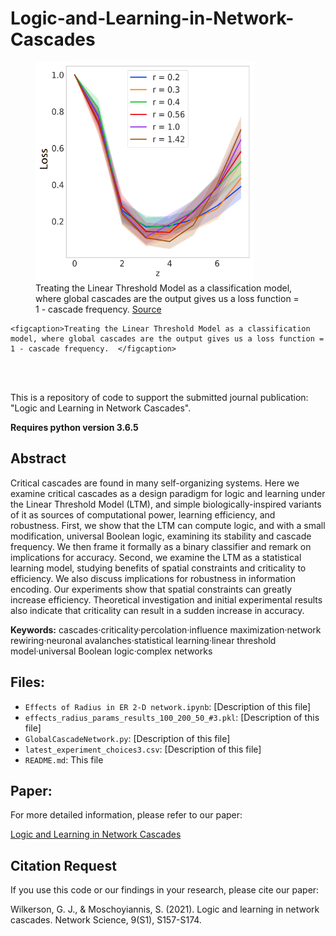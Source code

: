 


# Logic-and-Learning-in-Network-Cascades
 <figure>
    <div style="width: 100%;">
        <img src="loss_function.png" width="350" height="350">
    </div>
    <figcaption>
        Treating the Linear Threshold Model as a classification model, where global cascades are the output gives us a loss function = 1 - cascade frequency. 
        <a href="https://www.cambridge.org/core/journals/network-science/article/logic-and-learning-in-network-cascades/B89A3EB13FF6F1719482D38F11E37068" target="_blank">Source</a>
    </figcaption> 
</figure>

    <figcaption>Treating the Linear Threshold Model as a classification model, where global cascades are the output gives us a loss function = 1 - cascade frequency.  </figcaption> 
</figure>

<br><br>

This is a repository of code to support the submitted journal publication: "Logic and Learning in Network Cascades".

**Requires python version 3.6.5**

## Abstract

Critical cascades are found in many self-organizing systems. Here we examine critical cascades as a design paradigm for logic and learning under the Linear Threshold Model (LTM), and simple biologically-inspired variants of it as sources of computational power, learning efficiency, and robustness. First, we show that the LTM can compute logic, and with a small modification, universal Boolean logic, examining its stability and cascade frequency. We then frame it formally as a binary classifier and remark on implications for accuracy. Second, we examine the LTM as a statistical learning model, studying benefits of spatial constraints and criticality to efficiency. We also discuss implications for robustness in information encoding. Our experiments show that spatial constraints can greatly increase efficiency. Theoretical investigation and initial experimental results also indicate that criticality can result in a sudden increase in accuracy.

**Keywords:** cascades·criticality·percolation·influence maximization·network rewiring·neuronal avalanches·statistical learning·linear threshold model·universal Boolean logic·complex networks

## Files:

- `Effects of Radius in ER 2-D network.ipynb`: [Description of this file]
- `effects_radius_params_results_100_200_50_#3.pkl`: [Description of this file]
- `GlobalCascadeNetwork.py`: [Description of this file]
- `latest_experiment_choices3.csv`: [Description of this file]
- `README.md`: This file

## Paper:

For more detailed information, please refer to our paper:

[Logic and Learning in Network Cascades](https://www.cambridge.org/core/journals/network-science/article/logic-and-learning-in-network-cascades/B89A3EB13FF6F1719482D38F11E37068)

## Citation Request

If you use this code or our findings in your research, please cite our paper:

Wilkerson, G. J., & Moschoyiannis, S. (2021). Logic and learning in network cascades. Network Science, 9(S1), S157-S174.
